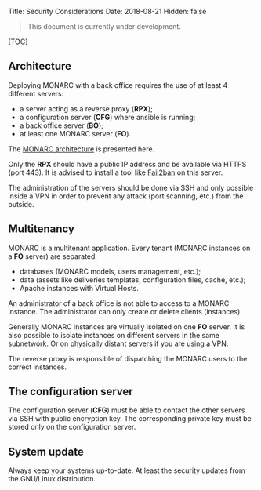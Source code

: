 Title: Security Considerations
Date: 2018-08-21
Hidden: false

> This document is currently under development.

[TOC]

## Architecture

Deploying MONARC with a back office requires the use of at least 4 different
servers:

* a server acting as a reverse proxy (**RPX**);
* a configuration server (**CFG**) where ansible is running;
* a back office server (**BO**);
* at least one MONARC server (**FO**).

The [MONARC architecture](/documentation/technical-guide/#global-architecture)
is presented here.

Only the **RPX** should have a public IP address and be available via HTTPS
(port 443).
It is advised to install a tool like
[Fail2ban](https://github.com/fail2ban/fail2ban) on this server.


The administration of the servers should be done via SSH and only possible
inside a VPN in order to prevent any attack (port scanning, etc.) from the
outside.


## Multitenancy

MONARC is a multitenant application. Every tenant (MONARC instances on a **FO**
server) are separated:

* databases (MONARC models, users management, etc.);
* data (assets like deliveries templates, configuration files, cache, etc.);
* Apache instances with Virtual Hosts.

An administrator of a back office is not able to access to a MONARC instance.
The administrator can only create or delete clients (instances).

Generally MONARC instances are virtually isolated on one **FO** server. It is
also possible to isolate instances on different servers in the same subnetwork.
Or on physically distant servers if you are using a VPN.

The reverse proxy is responsible of dispatching the MONARC users to the correct
instances.


## The configuration server

The configuration server (**CFG**) must be able to contact the other servers
via SSH with public encryption key. The corresponding private key must be
stored only on the configuration server.


## System update

Always keep your systems up-to-date. At least the security updates from the
GNU/Linux distribution.

